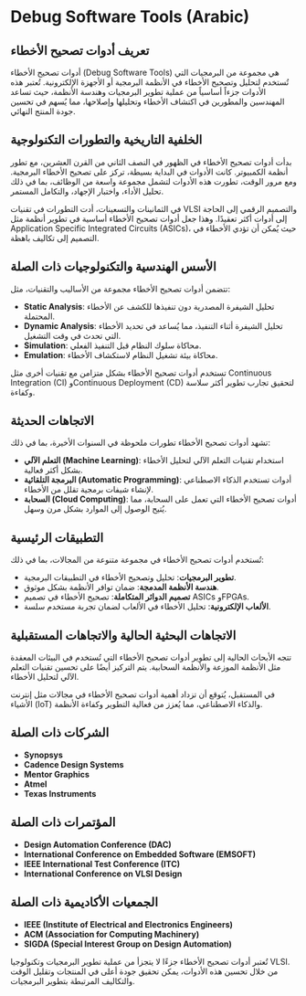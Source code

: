 # Debug Software Tools (Arabic)

## تعريف أدوات تصحيح الأخطاء
أدوات تصحيح الأخطاء (Debug Software Tools) هي مجموعة من البرمجيات التي تُستخدم لتحليل وتصحيح الأخطاء في الأنظمة البرمجية أو الأجهزة الإلكترونية. تُعتبر هذه الأدوات جزءاً أساسياً من عملية تطوير البرمجيات وهندسة الأنظمة، حيث تساعد المهندسين والمطورين في اكتشاف الأخطاء وتحليلها وإصلاحها، مما يُسهم في تحسين جودة المنتج النهائي.

## الخلفية التاريخية والتطورات التكنولوجية
بدأت أدوات تصحيح الأخطاء في الظهور في النصف الثاني من القرن العشرين، مع تطور أنظمة الكمبيوتر. كانت الأدوات في البداية بسيطة، تركز على تصحيح الأخطاء البرمجية. ومع مرور الوقت، تطورت هذه الأدوات لتشمل مجموعة واسعة من الوظائف، بما في ذلك تحليل الأداء، واختبار الإجهاد، والتكامل المستمر. 

في الثمانينات والتسعينات، أدت التطورات في تقنيات VLSI والتصميم الرقمي إلى الحاجة إلى أدوات أكثر تعقيدًا. وهذا جعل أدوات تصحيح الأخطاء أساسية في تطوير أنظمة مثل Application Specific Integrated Circuits (ASICs)، حيث يُمكن أن تؤدي الأخطاء في التصميم إلى تكاليف باهظة.

## الأسس الهندسية والتكنولوجيات ذات الصلة
تتضمن أدوات تصحيح الأخطاء مجموعة من الأساليب والتقنيات، مثل:

- **Static Analysis**: تحليل الشيفرة المصدرية دون تنفيذها للكشف عن الأخطاء المحتملة.
- **Dynamic Analysis**: تحليل الشيفرة أثناء التنفيذ، مما يُساعد في تحديد الأخطاء التي تحدث في وقت التشغيل.
- **Simulation**: محاكاة سلوك النظام قبل التنفيذ الفعلي.
- **Emulation**: محاكاة بيئة تشغيل النظام لاستكشاف الأخطاء.

تستخدم أدوات تصحيح الأخطاء بشكل متزامن مع تقنيات أخرى مثل Continuous Integration (CI) وContinuous Deployment (CD) لتحقيق تجارب تطوير أكثر سلاسة وكفاءة.

## الاتجاهات الحديثة
تشهد أدوات تصحيح الأخطاء تطورات ملحوظة في السنوات الأخيرة، بما في ذلك:

- **التعلم الآلي (Machine Learning)**: استخدام تقنيات التعلم الآلي لتحليل الأخطاء بشكل أكثر فعالية.
- **البرمجة التلقائية (Automatic Programming)**: أدوات تستخدم الذكاء الاصطناعي لإنشاء شيفات برمجية تقلل من الأخطاء.
- **السحابة (Cloud Computing)**: أدوات تصحيح الأخطاء التي تعمل على السحابة، مما يُتيح الوصول إلى الموارد بشكل مرن وسهل.

## التطبيقات الرئيسية
تُستخدم أدوات تصحيح الأخطاء في مجموعة متنوعة من المجالات، بما في ذلك:

- **تطوير البرمجيات**: تحليل وتصحيح الأخطاء في التطبيقات البرمجية.
- **هندسة الأنظمة المدمجة**: ضمان توافر الأنظمة بشكل موثوق.
- **تصميم الدوائر المتكاملة**: تصحيح الأخطاء في تصميم ASICs وFPGAs.
- **الألعاب الإلكترونية**: تحليل الأخطاء في الألعاب لضمان تجربة مستخدم سلسة.

## الاتجاهات البحثية الحالية والاتجاهات المستقبلية
تتجه الأبحاث الحالية إلى تطوير أدوات تصحيح الأخطاء التي تُستخدم في البيئات المعقدة مثل الأنظمة الموزعة والأنظمة السحابية. يتم التركيز أيضًا على تحسين تقنيات التعلم الآلي لتحليل الأخطاء.

في المستقبل، يُتوقع أن تزداد أهمية أدوات تصحيح الأخطاء في مجالات مثل إنترنت الأشياء (IoT) والذكاء الاصطناعي، مما يُعزز من فعالية التطوير وكفاءة الأنظمة.

## الشركات ذات الصلة
- **Synopsys**
- **Cadence Design Systems**
- **Mentor Graphics**
- **Atmel**
- **Texas Instruments**

## المؤتمرات ذات الصلة
- **Design Automation Conference (DAC)**
- **International Conference on Embedded Software (EMSOFT)**
- **IEEE International Test Conference (ITC)**
- **International Conference on VLSI Design**

## الجمعيات الأكاديمية ذات الصلة
- **IEEE (Institute of Electrical and Electronics Engineers)**
- **ACM (Association for Computing Machinery)**
- **SIGDA (Special Interest Group on Design Automation)**

تُعتبر أدوات تصحيح الأخطاء جزءًا لا يتجزأ من عملية تطوير البرمجيات وتكنولوجيا VLSI. من خلال تحسين هذه الأدوات، يمكن تحقيق جودة أعلى في المنتجات وتقليل الوقت والتكاليف المرتبطة بتطوير البرمجيات.